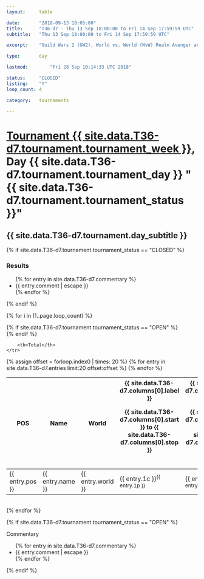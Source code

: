 ```yaml
---
layout: 	table

date: 		"2018-09-13 18:05:00"
title: 		"T36-d7 - Thu 13 Sep 18:00:00 to Fri 14 Sep 17:59:59 UTC"
subtitle: 	"Thu 13 Sep 18:00:00 to Fri 14 Sep 17:59:59 UTC"

excerpt:    "Guild Wars 2 (GW2), World vs. World (WvW) Realm Avenger achivement Tournament. \"Every Kill Counts\""

type:       day

lastmod: 		"Fri 28 Sep 10:14:33 UTC 2018"

status:     "CLOSED"
listing:    "Y"
loop_count: 4

category: 	tournaments

---
```

<div class="table_header">
    <h1><a href="{{ site.data.T36-d7.tournament.week_url }}">Tournament {{ site.data.T36-d7.tournament.tournament_week }}</a>, Day {{ site.data.T36-d7.tournament.tournament_day }} "{{ site.data.T36-d7.tournament.tournament_status }}"</h1>
    <h2>{{ site.data.T36-d7.tournament.day_subtitle }}</h2> 
</div>

{% if site.data.T36-d7.tournament.tournament_status == "CLOSED" %} 
<div class="commentary">
  <h3>Results</h3>
  <ul>
    {% for entry in site.data.T36-d7.commentary %}
    <li class="commentary_list">{{ entry.comment | escape }}</li>
    {% endfor %}
  </ul>
</div>
{% endif %}


{% for i in (1..page.loop_count) %}

{% if site.data.T36-d7.tournament.tournament_status == "OPEN" %} 
<br>
{% endif %}

<table class="day_table">
  <colgroup>
    <col style="width:18px">
    <col style="width:55px">
    <col style="width:55px">
    <col style="width:12px">
    <col style="width:12px">
    <col style="width:12px">
    <col style="width:12px">
    <col style="width:12px">
    <col style="width:12px">
    <col style="width:12px">
    <col style="width:12px">
    <col style="width:12px">
    <col style="width:12px">
    <col style="width:12px">
    <col style="width:12px">
    <col style="width:12px">
    <col style="width:12px">
    <col style="width:12px">
    <col style="width:12px">
    <col style="width:12px">
    <col style="width:12px">
    <col style="width:12px">
    <col style="width:12px">
    <col style="width:12px">
    <col style="width:12px">
    <col style="width:12px">
    <col style="width:12px">
    <col style="width:18px">
  </colgroup>  
  <thead>
    <tr>
        <th>POS</th>
        <th class="AlignLeft">Name</th>
        <th class="AlignLeft">World</th>

<th><div class="label">{{ site.data.T36-d7.columns[0].label }}<p class="onhover">{{ site.data.T36-d7.columns[0].start }} to {{ site.data.T36-d7.columns[0].stop }}</p></div>​</th>
<th><div class="label">{{ site.data.T36-d7.columns[1].label }}<p class="onhover">{{ site.data.T36-d7.columns[1].start }} to {{ site.data.T36-d7.columns[1].stop }}</p></div>​</th>
<th><div class="label">{{ site.data.T36-d7.columns[2].label }}<p class="onhover">{{ site.data.T36-d7.columns[2].start }} to {{ site.data.T36-d7.columns[2].stop }}</p></div>​</th>
<th><div class="label">{{ site.data.T36-d7.columns[3].label }}<p class="onhover">{{ site.data.T36-d7.columns[3].start }} to {{ site.data.T36-d7.columns[3].stop }}</p></div>​</th>
<th><div class="label">{{ site.data.T36-d7.columns[4].label }}<p class="onhover">{{ site.data.T36-d7.columns[4].start }} to {{ site.data.T36-d7.columns[4].stop }}</p></div>​</th>
<th><div class="label">{{ site.data.T36-d7.columns[5].label }}<p class="onhover">{{ site.data.T36-d7.columns[5].start }} to {{ site.data.T36-d7.columns[5].stop }}</p></div>​</th>
<th><div class="label">{{ site.data.T36-d7.columns[6].label }}<p class="onhover">{{ site.data.T36-d7.columns[6].start }} to {{ site.data.T36-d7.columns[6].stop }}</p></div>​</th>
<th><div class="label">{{ site.data.T36-d7.columns[7].label }}<p class="onhover">{{ site.data.T36-d7.columns[7].start }} to {{ site.data.T36-d7.columns[7].stop }}</p></div>​</th>
<th><div class="label">{{ site.data.T36-d7.columns[8].label }}<p class="onhover">{{ site.data.T36-d7.columns[8].start }} to {{ site.data.T36-d7.columns[8].stop }}</p></div>​</th>
<th><div class="label">{{ site.data.T36-d7.columns[9].label }}<p class="onhover">{{ site.data.T36-d7.columns[9].start }} to {{ site.data.T36-d7.columns[9].stop }}</p></div>​</th>
<th><div class="label">{{ site.data.T36-d7.columns[10].label }}<p class="onhover">{{ site.data.T36-d7.columns[10].start }} to {{ site.data.T36-d7.columns[10].stop }}</p></div>​</th>

<th><div class="label">{{ site.data.T36-d7.columns[11].label }}<p class="onhover">{{ site.data.T36-d7.columns[11].start }} to {{ site.data.T36-d7.columns[11].stop }}</p></div>​</th>
<th><div class="label">{{ site.data.T36-d7.columns[12].label }}<p class="onhover">{{ site.data.T36-d7.columns[12].start }} to {{ site.data.T36-d7.columns[12].stop }}</p></div>​</th>
<th><div class="label">{{ site.data.T36-d7.columns[13].label }}<p class="onhover">{{ site.data.T36-d7.columns[13].start }} to {{ site.data.T36-d7.columns[13].stop }}</p></div>​</th>
<th><div class="label">{{ site.data.T36-d7.columns[14].label }}<p class="onhover">{{ site.data.T36-d7.columns[14].start }} to {{ site.data.T36-d7.columns[14].stop }}</p></div>​</th>
<th><div class="label">{{ site.data.T36-d7.columns[15].label }}<p class="onhover">{{ site.data.T36-d7.columns[15].start }} to {{ site.data.T36-d7.columns[15].stop }}</p></div>​</th>
<th><div class="label">{{ site.data.T36-d7.columns[16].label }}<p class="onhover">{{ site.data.T36-d7.columns[16].start }} to {{ site.data.T36-d7.columns[16].stop }}</p></div>​</th>
<th><div class="label">{{ site.data.T36-d7.columns[17].label }}<p class="onhover">{{ site.data.T36-d7.columns[17].start }} to {{ site.data.T36-d7.columns[17].stop }}</p></div>​</th>
<th><div class="label">{{ site.data.T36-d7.columns[18].label }}<p class="onhover">{{ site.data.T36-d7.columns[18].start }} to {{ site.data.T36-d7.columns[18].stop }}</p></div>​</th>
<th><div class="label">{{ site.data.T36-d7.columns[19].label }}<p class="onhover">{{ site.data.T36-d7.columns[19].start }} to {{ site.data.T36-d7.columns[19].stop }}</p></div>​</th>
<th><div class="label">{{ site.data.T36-d7.columns[20].label }}<p class="onhover">{{ site.data.T36-d7.columns[20].start }} to {{ site.data.T36-d7.columns[20].stop }}</p></div>​</th>

<th><div class="label">{{ site.data.T36-d7.columns[21].label }}<p class="onhover">{{ site.data.T36-d7.columns[21].start }} to {{ site.data.T36-d7.columns[21].stop }}</p></div>​</th>
<th><div class="label">{{ site.data.T36-d7.columns[22].label }}<p class="onhover">{{ site.data.T36-d7.columns[22].start }} to {{ site.data.T36-d7.columns[22].stop }}</p></div>​</th>
<th><div class="label">{{ site.data.T36-d7.columns[23].label }}<p class="onhover">{{ site.data.T36-d7.columns[23].start }} to {{ site.data.T36-d7.columns[23].stop }}</p></div>​</th>

        <th>Total</th>
    </tr>
  </thead>
  {% assign offset = forloop.index0 | times: 20 %}
<tbody>
{% for entry in site.data.T36-d7.entries limit:20 offset:offset %}
  <tr>
    <td class="pl{{ entry.pos }}">{{ entry.pos }}</td>
    <td class="AlignLeft">{{ entry.name }}</td>
    <td class="AlignLeft">{{ entry.world }}</td>
    <td class="pl{{ entry.1p }}">{{ entry.1c }}<sup>{{ entry.1p }}</sup></td>
    <td class="pl{{ entry.2p }}">{{ entry.2c }}<sup>{{ entry.2p }}</sup></td>
    <td class="pl{{ entry.3p }}">{{ entry.3c }}<sup>{{ entry.3p }}</sup></td>
    <td class="pl{{ entry.4p }}">{{ entry.4c }}<sup>{{ entry.4p }}</sup></td>
    <td class="pl{{ entry.5p }}">{{ entry.5c }}<sup>{{ entry.5p }}</sup></td>
    <td class="pl{{ entry.6p }}">{{ entry.6c }}<sup>{{ entry.6p }}</sup></td>
    <td class="pl{{ entry.7p }}">{{ entry.7c }}<sup>{{ entry.7p }}</sup></td>
    <td class="pl{{ entry.8p }}">{{ entry.8c }}<sup>{{ entry.8p }}</sup></td>
    <td class="pl{{ entry.9p }}">{{ entry.9c }}<sup>{{ entry.9p }}</sup></td>
    <td class="pl{{ entry.10p }}">{{ entry.10c }}<sup>{{ entry.10p }}</sup></td>
    <td class="pl{{ entry.11p }}">{{ entry.11c }}<sup>{{ entry.11p }}</sup></td>
    <td class="pl{{ entry.12p }}">{{ entry.12c }}<sup>{{ entry.12p }}</sup></td>
    <td class="pl{{ entry.13p }}">{{ entry.13c }}<sup>{{ entry.13p }}</sup></td>
    <td class="pl{{ entry.14p }}">{{ entry.14c }}<sup>{{ entry.14p }}</sup></td>
    <td class="pl{{ entry.15p }}">{{ entry.15c }}<sup>{{ entry.15p }}</sup></td>
    <td class="pl{{ entry.16p }}">{{ entry.16c }}<sup>{{ entry.16p }}</sup></td>
    <td class="pl{{ entry.17p }}">{{ entry.17c }}<sup>{{ entry.17p }}</sup></td>
    <td class="pl{{ entry.18p }}">{{ entry.18c }}<sup>{{ entry.18p }}</sup></td>
    <td class="pl{{ entry.19p }}">{{ entry.19c }}<sup>{{ entry.19p }}</sup></td>
    <td class="pl{{ entry.20p }}">{{ entry.20c }}<sup>{{ entry.20p }}</sup></td>
    <td class="pl{{ entry.21p }}">{{ entry.21c }}<sup>{{ entry.21p }}</sup></td>
    <td class="pl{{ entry.22p }}">{{ entry.22c }}<sup>{{ entry.22p }}</sup></td>
    <td class="pl{{ entry.23p }}">{{ entry.23c }}<sup>{{ entry.23p }}</sup></td>
    <td class="pl{{ entry.24p }}">{{ entry.24c }}<sup>{{ entry.24p }}</sup></td>
    <td>{{ entry.total }}</td>
  </tr>
{% endfor %}  
</tbody>
</table>
<div class="leaderboard"></div>
<br />
{% endfor %}

{% if site.data.T36-d7.tournament.tournament_status == "OPEN" %} 
<div class="commentary">
  <span class="commentary_title">Commentary</span>
  <ul>
    {% for entry in site.data.T36-d7.commentary %}
    <li class="commentary_list">{{ entry.comment | escape }}</li>
    {% endfor %}
  </ul>
</div>
{% endif %}


